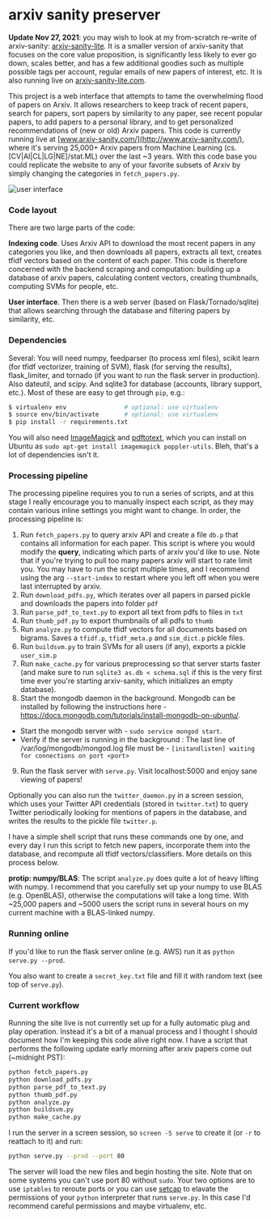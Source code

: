 
# arxiv sanity preserver

**Update Nov 27, 2021**: you may wish to look at my from-scratch re-write of arxiv-sanity: [arxiv-sanity-lite](https://github.com/karpathy/arxiv-sanity-lite). It is a smaller version of arxiv-sanity that focuses on the core value proposition, is significantly less likely to ever go down, scales better, and has a few additional goodies such as multiple possible tags per account, regular emails of new papers of interest, etc. It is also running live on [arxiv-sanity-lite.com](https://arxiv-sanity-lite.com).

This project is a web interface that attempts to tame the overwhelming flood of papers on Arxiv. It allows researchers to keep track of recent papers, search for papers, sort papers by similarity to any paper, see recent popular papers, to add papers to a personal library, and to get personalized recommendations of (new or old) Arxiv papers. This code is currently running live at [www.arxiv-sanity.com/](http://www.arxiv-sanity.com/), where it's serving 25,000+ Arxiv papers from Machine Learning (cs.[CV|AI|CL|LG|NE]/stat.ML) over the last ~3 years. With this code base you could replicate the website to any of your favorite subsets of Arxiv by simply changing the categories in `fetch_papers.py`.

![user interface](https://raw.github.com/karpathy/arxiv-sanity-preserver/master/ui.jpeg)

### Code layout

There are two large parts of the code:

**Indexing code**. Uses Arxiv API to download the most recent papers in any categories you like, and then downloads all papers, extracts all text, creates tfidf vectors based on the content of each paper. This code is therefore concerned with the backend scraping and computation: building up a database of arxiv papers, calculating content vectors, creating thumbnails, computing SVMs for people, etc.

**User interface**. Then there is a web server (based on Flask/Tornado/sqlite) that allows searching through the database and filtering papers by similarity, etc.

### Dependencies

Several: You will need numpy, feedparser (to process xml files), scikit learn (for tfidf vectorizer, training of SVM), flask (for serving the results), flask_limiter, and tornado (if you want to run the flask server in production). Also dateutil, and scipy. And sqlite3 for database (accounts, library support, etc.). Most of these are easy to get through `pip`, e.g.:

```bash
$ virtualenv env                # optional: use virtualenv
$ source env/bin/activate       # optional: use virtualenv
$ pip install -r requirements.txt
```

You will also need [ImageMagick](http://www.imagemagick.org/script/index.php) and [pdftotext](https://poppler.freedesktop.org/), which you can install on Ubuntu as `sudo apt-get install imagemagick poppler-utils`. Bleh, that's a lot of dependencies isn't it.

### Processing pipeline

The processing pipeline requires you to run a series of scripts, and at this stage I really encourage you to manually inspect each script, as they may contain various inline settings you might want to change. In order, the processing pipeline is:

1. Run `fetch_papers.py` to query arxiv API and create a file `db.p` that contains all information for each paper. This script is where you would modify the **query**, indicating which parts of arxiv you'd like to use. Note that if you're trying to pull too many papers arxiv will start to rate limit you. You may have to run the script multiple times, and I recommend using the arg `--start-index` to restart where you left off when you were last interrupted by arxiv.
2. Run `download_pdfs.py`, which iterates over all papers in parsed pickle and downloads the papers into folder `pdf`
3. Run `parse_pdf_to_text.py` to export all text from pdfs to files in `txt`
4. Run `thumb_pdf.py` to export thumbnails of all pdfs to `thumb`
5. Run `analyze.py` to compute tfidf vectors for all documents based on bigrams. Saves a `tfidf.p`, `tfidf_meta.p` and `sim_dict.p` pickle files.
6. Run `buildsvm.py` to train SVMs for all users (if any), exports a pickle `user_sim.p`
7. Run `make_cache.py` for various preprocessing so that server starts faster (and make sure to run `sqlite3 as.db < schema.sql` if this is the very first time ever you're starting arxiv-sanity, which initializes an empty database).
8. Start the mongodb daemon in the background. Mongodb can be installed by following the instructions here - https://docs.mongodb.com/tutorials/install-mongodb-on-ubuntu/.
  * Start the mongodb server with - `sudo service mongod start`.
  * Verify if the server is running in the background : The last line of /var/log/mongodb/mongod.log file must be - 
`[initandlisten] waiting for connections on port <port> `
9. Run the flask server with `serve.py`. Visit localhost:5000 and enjoy sane viewing of papers!

Optionally you can also run the `twitter_daemon.py` in a screen session, which uses your Twitter API credentials (stored in `twitter.txt`) to query Twitter periodically looking for mentions of papers in the database, and writes the results to the pickle file `twitter.p`.

I have a simple shell script that runs these commands one by one, and every day I run this script to fetch new papers, incorporate them into the database, and recompute all tfidf vectors/classifiers. More details on this process below.

**protip: numpy/BLAS**: The script `analyze.py` does quite a lot of heavy lifting with numpy. I recommend that you carefully set up your numpy to use BLAS (e.g. OpenBLAS), otherwise the computations will take a long time. With ~25,000 papers and ~5000 users the script runs in several hours on my current machine with a BLAS-linked numpy.

### Running online

If you'd like to run the flask server online (e.g. AWS) run it as `python serve.py --prod`.

You also want to create a `secret_key.txt` file and fill it with random text (see top of `serve.py`).

### Current workflow

Running the site live is not currently set up for a fully automatic plug and play operation. Instead it's a bit of a manual process and I thought I should document how I'm keeping this code alive right now. I have a script that performs the following update early morning after arxiv papers come out (~midnight PST):

```bash
python fetch_papers.py
python download_pdfs.py
python parse_pdf_to_text.py
python thumb_pdf.py
python analyze.py
python buildsvm.py
python make_cache.py
```

I run the server in a screen session, so `screen -S serve` to create it (or `-r` to reattach to it) and run:

```bash
python serve.py --prod --port 80
```

The server will load the new files and begin hosting the site. Note that on some systems you can't use port 80 without `sudo`. Your two options are to use `iptables` to reroute ports or you can use [setcap](http://stackoverflow.com/questions/413807/is-there-a-way-for-non-root-processes-to-bind-to-privileged-ports-1024-on-l) to elavate the permissions of your `python` interpreter that runs `serve.py`. In this case I'd recommend careful permissions and maybe virtualenv, etc.
